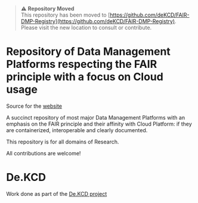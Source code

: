 > ⚠️ **Repository Moved**  
> This repository has been moved to [https://github.com/deKCD/FAIR-DMP-Registry](https://github.com/deKCD/FAIR-DMP-Registry).  
> Please visit the new location to consult or contribute.

# Repository of Data Management Platforms respecting the FAIR principle with a focus on Cloud usage

Source for the [website](https://abecam.github.io/CloudForDM/)

A succinct repository of most major Data Management Platforms with an emphasis on the FAIR principle and their affinity with Cloud Platform: if they are containerized, interoperable and clearly documented.

This repository is for all domains of Research.

All contributions are welcome!

# De.KCD

Work done as part of the [De.KCD project](https://datenkompetenz.cloud/)
